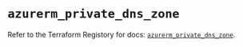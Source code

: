 # `azurerm_private_dns_zone`

Refer to the Terraform Registory for docs: [`azurerm_private_dns_zone`](https://www.terraform.io/docs/providers/azurerm/r/private_dns_zone).

